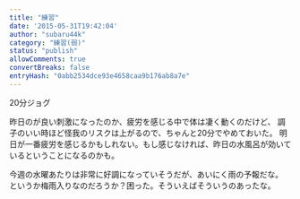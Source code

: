 ```yaml
---
title: "練習"
date: '2015-05-31T19:42:04'
author: "subaru44k"
category: "練習(弱)"
status: "publish"
allowComments: true
convertBreaks: false
entryHash: "0abb2534dce93e4658caa9b176ab8a7e"
---
```

20分ジョグ

昨日のが良い刺激になったのか、疲労を感じる中で体は凄く動くのだけど、
調子のいい時ほど怪我のリスクは上がるので、ちゃんと20分でやめておいた。
明日が一番疲労を感じるかもしれない。もし感じなければ、昨日の水風呂が効いているということになるのかも。

今週の水曜あたりは非常に好調になっていそうだが、あいにく雨の予報だな。
というか梅雨入りなのだろうか？困った。そういえばそういうのあったな。
